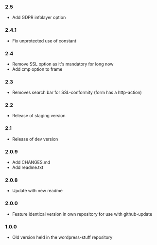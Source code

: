 ### 2.5
- Add GDPR infolayer option

### 2.4.1
- Fix unprotected use of constant

### 2.4
- Remove SSL option as it's mandatory for long now
- Add cmp option to frame

### 2.3
- Removes search bar for SSL-conformity (form has a http-action)

### 2.2
- Release of staging version

### 2.1
- Release of dev version

### 2.0.9
- Add CHANGES.md
- Add readme.txt

### 2.0.8
- Update with new readme

### 2.0.0
- Feature identical version in own repository for use with github-update

### 1.0.0
- Old version held in the wordpress-stuff repository
